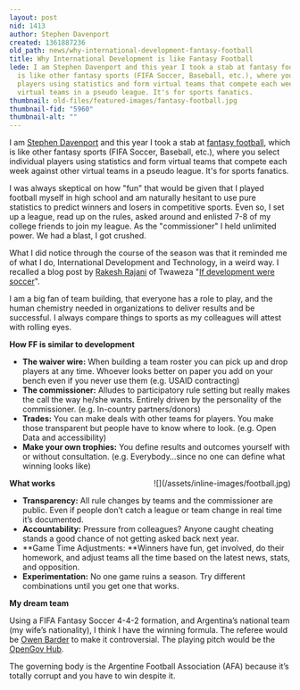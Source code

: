 ```yaml
---
layout: post
nid: 1413
author: Stephen Davenport
created: 1361887236
old_path: news/why-international-development-fantasy-football
title: Why International Development is like Fantasy Football
lede: I am Stephen Davenport and this year I took a stab at fantasy football, which
  is like other fantasy sports (FIFA Soccer, Baseball, etc.), where you select individual
  players using statistics and form virtual teams that compete each week against other
  virtual teams in a pseudo league. It's for sports fanatics.
thumbnail: old-files/featured-images/fantasy-football.jpg
thumbnail-fid: "5960"
thumbnail-alt: ""
---
```


I am [Stephen Davenport](https://twitter.com/davenportsteve) and this year I took a stab at [fantasy football](http://en.wikipedia.org/wiki/Fantasy_football_(American)), which is like other fantasy sports (FIFA Soccer, Baseball, etc.), where you select individual players using statistics and form virtual teams that compete each week against other virtual teams in a pseudo league. It's for sports fanatics.

I was always skeptical on how "fun" that would be given that I played football myself in high school and am naturally hesitant to use pure statistics to predict winners and losers in competitive sports. Even so, I set up a league, read up on the rules, asked around and enlisted 7-8 of my college friends to join my league. As the "commissioner" I held unlimited power. We had a blast, I got crushed.

What I did notice through the course of the season was that it reminded me of what I do, International Development and Technology, in a weird way. I recalled a blog post by [Rakesh Rajani](https://twitter.com/rakeshrajani) of Twaweza "[If development were soccer](http://blog.usaid.gov/2012/06/if-development-were-soccer/)".

I am a big fan of team building, that everyone has a role to play, and the human chemistry needed in organizations to deliver results and be successful. I always compare things to sports as my colleagues will attest with rolling eyes.

**How FF is similar to development**

- **The waiver wire:** When building a team roster you can pick up and drop players at any time. Whoever looks better on paper you add on your bench even if you never use them (e.g. USAID contracting)
- **The commissioner:** Alludes to participatory rule setting but really makes the call the way he/she wants. Entirely driven by the personality of the commissioner. (e.g. In-country partners/donors)
- **Trades:** You can make deals with other teams for players. You make those transparent but people have to know where to look. (e.g. Open Data and accessibility)
- **Make your own trophies:** You define results and outcomes yourself with or without consultation. (e.g. Everybody…since no one can define what winning looks like)

<div style="float:right;margin-left:10px;margin-bottom:5px;">![](/assets/inline-images/football.jpg)</div>

**What works**

- **Transparency:** All rule changes by teams and the commissioner are public. Even if people don’t catch a league or team change in real time it’s documented.
- **Accountability:** Pressure from colleagues? Anyone caught cheating stands a good chance of not getting asked back next year.
- **Game Time Adjustments: **Winners have fun, get involved, do their homework, and adjust teams all the time based on the latest news, stats, and opposition.
- **Experimentation:** No one game ruins a season. Try different combinations until you get one that works.

**My dream team**

Using a FIFA Fantasy Soccer 4-4-2 formation, and Argentina’s national team (my wife’s nationality), I think I have the winning formula. The referee would be [Owen Barder](https://twitter.com/owenbarder) to make it controversial. The playing pitch would be the [OpenGov Hub](http://www.opengovhub.org).

The governing body is the Argentine Football Association (AFA) because it’s totally corrupt and you have to win despite it.
